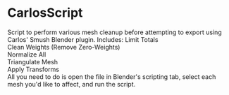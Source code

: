 # CarlosScript
Script to perform various mesh cleanup before attempting to export using Carlos' Smush Blender plugin. Includes:
Limit Totals  
Clean Weights (Remove Zero-Weights)  
Normalize All  
Triangulate Mesh  
Apply Transforms  
All you need to do is open the file in Blender's scripting tab, select each mesh you'd like to affect, and run the script.
